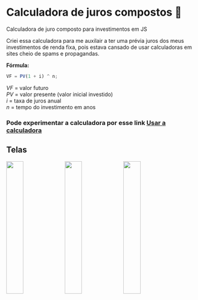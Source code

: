 # Calculadora de juros compostos 🧮

Calculadora de juro composto para investimentos em JS

Criei essa calculadora para me auxilair a ter uma prévia juros dos meus investimentos de renda fixa, pois estava cansado de usar calculadoras em sites cheio de spams e propagandas.

**Fórmula:**

```js
VF = PV(1 + i) ^ n;
```

_VF_ = valor futuro \
_PV_ = valor presente (valor inicial investido) \
_i_ = taxa de juros anual \
_n_ = tempo do investimento em anos

### Pode experimentar a calculadora por esse link [Usar a calculadora](https://gustavolarsen.github.io/calculadora-juro-composto/)

## Telas

<img src="https://github.com/gustavolarsen/calculadora-juro-composto/assets/55494775/d1fe6b74-e102-4a2c-8dbb-c7c579a4a528" width=30% height=30%>

<img src="https://github.com/gustavolarsen/calculadora-juro-composto/assets/55494775/061dc0d5-33fe-485c-845c-a6d888c9f2ec" width=30% height=30%>

<img src="https://github.com/gustavolarsen/calculadora-juro-composto/assets/55494775/9928b26b-0888-4e36-9b06-37c5d482e027" width=30% height=30%>


